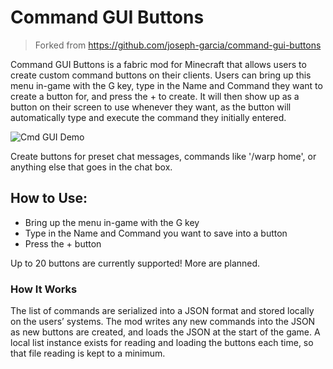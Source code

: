 # Command GUI Buttons

>Forked from https://github.com/joseph-garcia/command-gui-buttons

Command GUI Buttons is a fabric mod for Minecraft that allows users to create custom command buttons on their clients. Users can bring up this menu in-game with the G key, type in the Name and Command they want to create a button for, and press the + to create. It will then show up as a button on their screen to use whenever they want, as the button will automatically type and execute the command they initially entered.

![Cmd GUI Demo](https://jangoscreations.com/wp-content/uploads/2020/12/mcss.png)

Create buttons for preset chat messages, commands like '/warp home', or anything else that goes in the chat box.

## How to Use:

  - Bring up the menu in-game with the G key
  - Type in the Name and Command you want to save into a button
  - Press the + button

Up to 20 buttons are currently supported! More are planned.


### How It Works
The list of commands are serialized into a JSON format and stored locally on the users’ systems. The mod writes any new commands into the JSON as new buttons are created, and loads the JSON at the start of the game. A local list instance exists for reading and loading the buttons each time, so that file reading is kept to a minimum.
